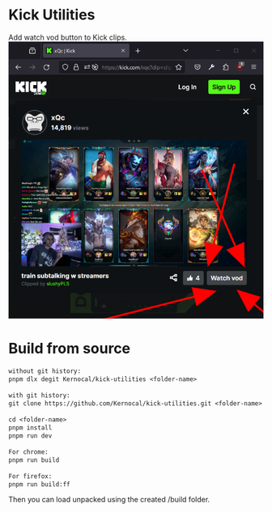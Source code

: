 # Kick Utilities
Add watch vod button to Kick clips.
![extension image](demo.png "Kick Utilities")


# Build from source
```
without git history:
pnpm dlx degit Kernocal/kick-utilities <folder-name>

with git history:
git clone https://github.com/Kernocal/kick-utilities.git <folder-name>

cd <folder-name>
pnpm install
pnpm run dev

For chrome:
pnpm run build

For firefox:
pnpm run build:ff
```

Then you can load unpacked using the created /build folder.